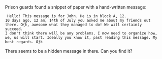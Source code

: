 Prison guards found a snippet of paper with a hand-written message:

<span><code>
Hello! This message is for John. He is in block A, 12. 10 days ago, 12 am, 14th of July you asked me about my friends out there. O{h, awesome what they managed to do! We will certainly succeed. I don't think there will be any problems. I now need to organize how, we, us will start. Ideally you know it, past reading this message. My best regards. O}k
</code></span><br/>

There seems to be a hidden message in there. Can you find it?